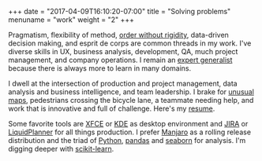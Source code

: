 +++
date = "2017-04-09T16:10:20-07:00"
title = "Solving problems"
menuname = "work"
weight = "2"
+++

Pragmatism, flexibility of method, [order without rigidity](https://en.wikipedia.org/wiki/The_Oak_and_the_Reed), <i class="fa fa-bar-chart"></i>data-driven decision making, and esprit de corps are common threads in my work. I've diverse skills in UX, <i class="fa fa-line-chart"></i>business analysis, development, QA, much <i class="fa fa-tasks"></i>project management, and company operations. I remain an [expert generalist](https://25iq.com/2016/03/12/richard-feynman-and-charlie-munger-expert-generalists/) because there is always more to learn in many domains.

I dwell at the intersection of production and project management, data analysis and business intelligence, and team leadership. I brake for <i class="fa fa-map-o"></i>[unusual maps](http://sashat.me/2017/06/03/roman-roads/), pedestrians crossing the <i class="fa fa-bicycle"></i>bicycle lane, a teammate needing help, and work that is innovative and full of challenge. Here's my <i class="fa fa-file-text-o"></i>[resume](files/cast-anthony-resume-cv.pdf).

Some favorite tools are [XFCE](http://www.xfce.org/) or [KDE](https://www.kde.org/) as <i class="fa fa-desktop"></i>desktop environment and [JIRA](https://www.atlassian.com/software/jira) or [LiquidPlanner](https://www.liquidplanner.com/) for all things production. I prefer <i class="fa fa-linux"></i>[Manjaro](https://manjaro.org/) as a rolling release distribution and the triad of <i class="fa fa-area-chart"></i>[Python](https://www.python.org/), [pandas](http://pandas.pydata.org/) and [seaborn](http://seaborn.pydata.org/index.html) for analysis. I'm digging deeper with [scikit-learn](http://scikit-learn.org).